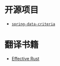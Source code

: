 # 开源项目

* [`spring-data-criteria`](https://github.com/holmofy/spring-data-criteria)

# 翻译书籍

* [Effective Rust](/effective-rust-zh)
